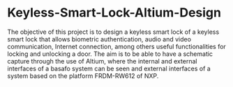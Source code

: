 # Keyless-Smart-Lock-Altium-Design
The objective of this project is to design a keyless smart lock
of a keyless smart lock that allows biometric authentication, 
audio and video communication, Internet connection, among others
useful functionalities for locking and unlocking a door. 
The aim is to be able to have a schematic capture through the use 
of Altium, where the internal and external interfaces of a basafo 
system can be seen and external interfaces of a system based on the 
platform FRDM-RW612 of NXP.
